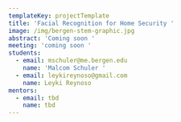 ```yaml
---
templateKey: projectTemplate
title: 'Facial Recognition for Home Security '
image: /img/bergen-stem-graphic.jpg
abstract: 'Coming soon '
meeting: 'coming soon '
students:
  - email: mschuler@me.bergen.edu
    name: 'Malcom Schuler '
  - email: leykireynoso@gmail.com
    name: Leyki Reynoso
mentors:
  - email: tbd
    name: tbd
---
```


